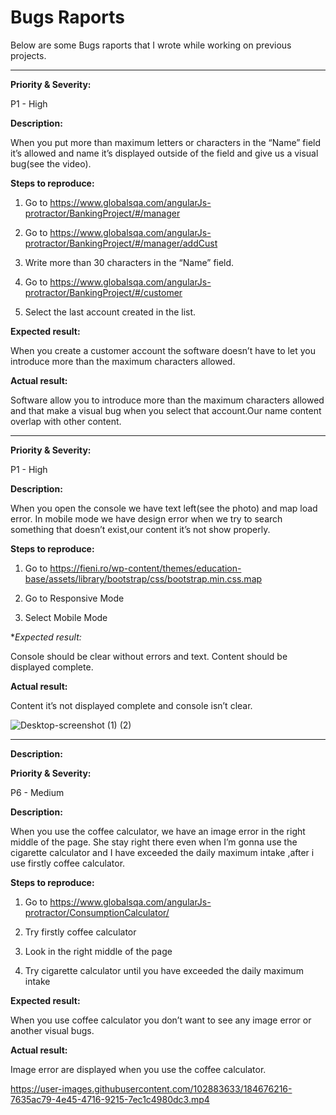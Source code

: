 # Bugs Raports

Below are some Bugs raports that I wrote while working on previous projects.

------

**Priority & Severity:**

P1 - High

**Description:**

When you put more than maximum letters or characters in the “Name” field it’s allowed and name it’s displayed outside of the field and give us a visual bug(see the video).

**Steps to reproduce:**

1. Go to https://www.globalsqa.com/angularJs-protractor/BankingProject/#/manager

2. Go to  https://www.globalsqa.com/angularJs-protractor/BankingProject/#/manager/addCust

3. Write more than 30 characters in the “Name” field.

4. Go to https://www.globalsqa.com/angularJs-protractor/BankingProject/#/customer

5. Select the last account created in the list.

**Expected result:**

When you create a customer account the software doesn’t have to let you introduce more than the maximum characters allowed.

**Actual result:**

Software allow you to introduce more than the maximum characters allowed and that make a visual bug when you select that account.Our name content overlap with other content.

------


**Priority & Severity:**

P1 - High

**Description:**

When you open the console we have text left(see the photo) and map load error. In mobile mode we have design error when we try to search something that doesn’t exist,our content it’s not show properly.

**Steps to reproduce:**

1. Go to https://fieni.ro/wp-content/themes/education-base/assets/library/bootstrap/css/bootstrap.min.css.map

2. Go to Responsive Mode

3. Select Mobile Mode

**Expected result:*

Console should be clear without errors and text. Content should be displayed complete.

**Actual result:**

Content it’s not displayed complete and console isn’t clear.

![Desktop-screenshot (1) (2)](https://user-images.githubusercontent.com/102883633/184675781-8da1a59d-8bb9-4a75-80c5-e14fe2b91db7.png)

------

**Description:**

**Priority & Severity:**

P6 - Medium

**Description:**

When you use the coffee calculator, we have an image error in the right middle of the page. She stay right  there even when I’m gonna use the cigarette calculator and I have exceeded the daily maximum intake ,after i use firstly coffee calculator.

**Steps to reproduce:**

1. Go to https://www.globalsqa.com/angularJs-protractor/ConsumptionCalculator/

2. Try firstly coffee calculator

3. Look in the right middle of the page

4. Try cigarette calculator until you have exceeded the daily maximum intake

**Expected result:**

When you use coffee calculator you don’t want to see any image error or another visual bugs.

**Actual result:**

Image error are displayed when you use the coffee calculator.



https://user-images.githubusercontent.com/102883633/184676216-7635ac79-4e45-4716-9215-7ec1c4980dc3.mp4


